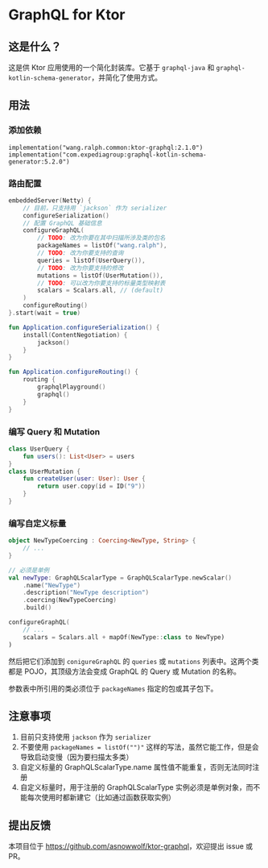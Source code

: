 # GraphQL for Ktor

## 这是什么？

这是供 Ktor 应用使用的一个简化封装库。它基于 `graphql-java` 和 `graphql-kotlin-schema-generator`，并简化了使用方式。

## 用法

### 添加依赖

```
implementation("wang.ralph.common:ktor-graphql:2.1.0")
implementation("com.expediagroup:graphql-kotlin-schema-generator:5.2.0")
```

### 路由配置

```kotlin
embeddedServer(Netty) {
    // 目前，只支持用 `jackson` 作为 serializer
    configureSerialization()
    // 配置 GraphQL 基础信息
    configureGraphQL(
        // TODO: 改为你要在其中扫描所涉及类的包名
        packageNames = listOf("wang.ralph"),
        // TODO: 改为你要支持的查询
        queries = listOf(UserQuery()),
        // TODO: 改为你要支持的修改
        mutations = listOf(UserMutation()),
        // TODO: 可以改为你要支持的标量类型映射表
        scalars = Scalars.all, // (default)
    )
    configureRouting()
}.start(wait = true)

fun Application.configureSerialization() {
    install(ContentNegotiation) {
        jackson()
    }
}

fun Application.configureRouting() {
    routing {
        graphqlPlayground()
        graphql()
    }
}
```

### 编写 Query 和 Mutation

```kotlin
class UserQuery {
    fun users(): List<User> = users
}
class UserMutation {
    fun createUser(user: User): User {
        return user.copy(id = ID("9"))
    }
}
```

### 编写自定义标量

```kotlin
object NewTypeCoercing : Coercing<NewType, String> {
    // ...
}

// 必须是单例
val newType: GraphQLScalarType = GraphQLScalarType.newScalar()
    .name("NewType")
    .description("NewType description")
    .coercing(NewTypeCoercing)
    .build()

configureGraphQL(
    // ...
    scalars = Scalars.all + mapOf(NewType::class to NewType)
)

```

然后把它们添加到 `conigureGraphQL` 的 `queries` 或 `mutations` 列表中。这两个类都是 POJO，其顶级方法会变成 GraphQL 的 Query 或 Mutation 的名称。

参数表中所引用的类必须位于 `packageNames` 指定的包或其子包下。

## 注意事项

1. 目前只支持使用 `jackson` 作为 `serializer`
2. 不要使用 `packageNames = listOf("")"` 这样的写法，虽然它能工作，但是会导致启动变慢（因为要扫描太多类）
3. 自定义标量的 GraphQLScalarType.name 属性值不能重复，否则无法同时注册
4. 自定义标量时，用于注册的 GraphQLScalarType 实例必须是单例对象，而不能每次使用时都新建它（比如通过函数获取实例）

## 提出反馈

本项目位于 <https://github.com/asnowwolf/ktor-graphql>，欢迎提出 issue 或 PR。
